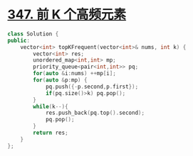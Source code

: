 # [347. 前 K 个高频元素](https://leetcode-cn.com/problems/top-k-frequent-elements/)

```cpp
class Solution {
public:
    vector<int> topKFrequent(vector<int>& nums, int k) {
        vector<int> res;
        unordered_map<int,int> mp;
        priority_queue<pair<int,int>> pq;
        for(auto &i:nums) ++mp[i];
        for(auto &p:mp) {
            pq.push({-p.second,p.first});
            if(pq.size()>k) pq.pop();
        }
        while(k--){
            res.push_back(pq.top().second);
            pq.pop();
        }
        return res;
    }
};
```
